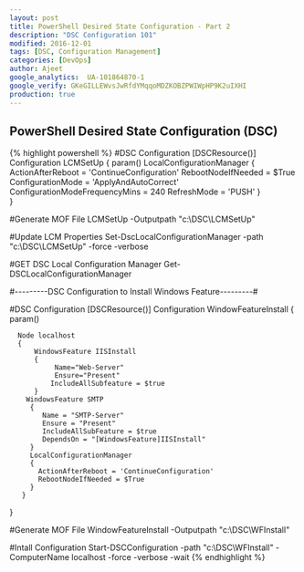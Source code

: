 ```yaml
---
layout: post
title: PowerShell Desired State Configuration - Part 2
description: "DSC Configuration 101"
modified: 2016-12-01
tags: [DSC, Configuration Management]
categories: [DevOps]
author: Ajeet
google_analytics:  UA-101864870-1
google_verify: GKeGILLEWvsJwRfdYMqqoMDZKOBZPWIWpHP9K2uIXHI
production: true
---
```


## PowerShell Desired State Configuration (DSC)

{% highlight powershell %}
#DSC Configuration
  [DSCResource()]
  Configuration LCMSetUp
  {
      param()
        LocalConfigurationManager
        {        
           ActionAfterReboot = 'ContinueConfiguration'
           RebootNodeIfNeeded = $True
           ConfigurationMode = 'ApplyAndAutoCorrect'
           ConfigurationModeFrequencyMins = 240
           RefreshMode = 'PUSH'
        }   
  }

  #Generate MOF File
  LCMSetUp -Outputpath "c:\DSC\LCMSetUp"

  #Update LCM Properties
  Set-DscLocalConfigurationManager -path "c:\DSC\LCMSetUp"  -force -verbose

  #GET DSC Local Configuration Manager
  Get-DSCLocalConfigurationManager 

#---------DSC Configuration to Install Windows Feature---------#

  #DSC Configuration
  [DSCResource()]
  Configuration WindowFeatureInstall
  {
      param()

      Node localhost
      {
          WindowsFeature IISInstall
          {
               Name="Web-Server"
               Ensure="Present"
              IncludeAllSubfeature = $true
          }
        WindowsFeature SMTP
         {
            Name = "SMTP-Server"          
            Ensure = "Present"
            IncludeAllSubFeature = $true
            DependsOn = "[WindowsFeature]IISInstall"
         }
         LocalConfigurationManager
         {        
           ActionAfterReboot = 'ContinueConfiguration'
           RebootNodeIfNeeded = $True
         }
       }
  }

   #Generate MOF File
   WindowFeatureInstall -Outputpath "c:\DSC\WFInstall"

   #Intall Configuration
   Start-DSCConfiguration -path "c:\DSC\WFInstall" -ComputerName localhost -force -verbose -wait
{% endhighlight %}